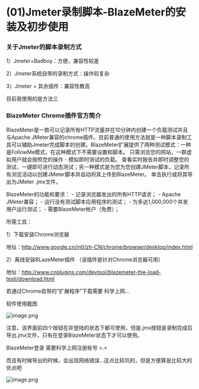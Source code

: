 # (01)Jmeter录制脚本-BlazeMeter的安装及初步使用



### 关于Jmeter的脚本录制方式

1）Jmeter+Badboy：方便，兼容性较差

2）Jmeter系统自带的录制方式：操作较复杂

3）Jmeter + 其余插件：兼容性教高

目前我使用的是方法三

### BlazeMeter Chrome插件官方简介

BlazeMeter是一款可以记录所有HTTP流量并在10分钟内创建一个负载测试并且与Apache JMeter兼容的chrome插件。目前普通的使用方法就是一种脚本录制工具可以辅助Jmeter完成脚本的创建。BlazeMeter扩展提供了两种测试模式：一种是FollowMe模式，在这种模式下不需要设置和脚本。 只需浏览您的网站，一群虚拟用户就会按照您的操作 - 模拟即时测试的负载。 查看实时报告并即时调整您的测试，一键即可进行动态测试；另一种模式是为您为您创建JMeter脚本，记录所有浏览活动以创建JMeter脚本并自动将其上传到BlazeMeter。 单击执行或将其导出为JMeter .jmx文件。

BlazeMeter的功能和要求：
\- 记录浏览器发出的所有HTTP请求；
\- Apache JMeter兼容；
\- 运行没有测试脚本应用程序的测试；
\- 为多达1,000,000个并发用户运行测试；
\- 需要BlazeMeter帐户（免费）；

所需工具：

1）下载安装Chrome浏览器

地址：http://www.google.cn/intl/zh-CN/chrome/browser/desktop/index.html 

2）离线安装BLazeMeter插件 （该插件是针对Chrome浏览器可用）

地址：http://www.cnplugins.com/devtool/blazemeter-the-load-testi/download.html 

若通过Chrome自带的“扩展程序”下载需要 科学上网...

软件使用截图

![image.png](https://upload-images.jianshu.io/upload_images/1683050-e663b4a8e6f65480.png?imageMogr2/auto-orient/strip%7CimageView2/2/w/1240)

注意，该界面前四个按钮在非登陆的状态下都可使用，但是.jmx按钮是录制完成后导出.jmx文件，只有在登录BlazeMeter状态下才可以使用。 

BlazeMeter登录 需要科学上网注册账号 >.<

而且有时候导出的时候，会出现网络错误...这点比较坑的，但是方便算是比较大的优点吧

 ![image.png](https://upload-images.jianshu.io/upload_images/1683050-299f6ecb9b9d1849.png?imageMogr2/auto-orient/strip%7CimageView2/2/w/1240)



